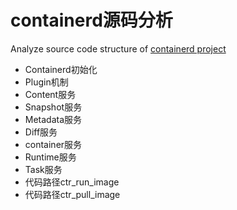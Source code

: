 # containerd源码分析
Analyze source code structure of [containerd project](https://github.com/containerd/containerd/)

- Containerd初始化
- Plugin机制
- Content服务
- Snapshot服务
- Metadata服务
- Diff服务
- container服务
- Runtime服务
- Task服务
- 代码路径ctr_run_image
- 代码路径ctr_pull_image 
